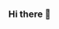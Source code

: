 ### Hi there 👋

<!--
**maval10/maval10** is a ✨ _special_ ✨ repository because its `README.md` (this file) appears on your GitHub profile.

Here are some ideas to get you started:

- 🔭 I’m currently working on ... Coding & Dev
- 🌱 I’m currently learning ... R
- 👯 I’m looking to collaborate on ... Codes
- 🤔 I’m looking for help with ... AWS
- 💬 Ask me about ... Uhm! 
- 📫 How to reach me: ... 
- 😄 Pronouns: ... He/Him
- ⚡ Fun fact: ... Lifelong learner 
-->
